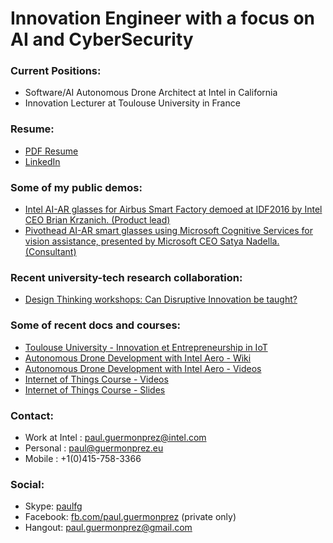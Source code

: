 # Innovation Engineer with a focus on AI and CyberSecurity

### Current Positions:
* Software/AI Autonomous Drone Architect at Intel in California
* Innovation Lecturer at Toulouse University in France 

### Resume:
* [PDF Resume](https://github.com/guermonprez/guermonprez.github.io/blob/master/Paul_Guermonprez_-_Innovation_Engineer_CV.pdf?raw=true)
* [LinkedIn](http://www.linkedin.com/in/paulguermonprez)

### Some of my public demos:
* [Intel AI-AR glasses for Airbus Smart Factory demoed at IDF2016 by Intel CEO Brian Krzanich. (Product lead)](https://youtu.be/QRBofzL4MDY?t=35)
* [Pivothead AI-AR smart glasses using Microsoft Cognitive Services for vision assistance, presented by Microsoft CEO Satya Nadella. (Consultant)](https://www.youtube.com/watch?v=rVF2duPVUTY)

### Recent university-tech research collaboration:
* [Design Thinking workshops: Can Disruptive Innovation be taught?](https://www.youtube.com/watch?v=XkYbLnVBWlY)

### Some of recent docs and courses:
* [Toulouse University - Innovation et Entrepreneurship in IoT](https://eformation.univ-tlse3.fr/oc/spoc-innov/)
* [Autonomous Drone Development with Intel Aero - Wiki](https://github.com/intel-aero/meta-intel-aero/wiki)
* [Autonomous Drone Development with Intel Aero - Videos](https://www.youtube.com/playlist?list=PLTQSXsG86pGfyZm5ac6-ZtQsEniUJIE9o)
* [Internet of Things Course - Videos](https://www.youtube.com/playlist?list=PLFBM-eCNdj6A5VSmOEjpn8XoiM88398B7)
* [Internet of Things Course - Slides](https://github.com/guermonprez/intel-academic-IoT-course/tree/master/slides)

### Contact:
* Work at Intel : paul.guermonprez@intel.com
* Personal : paul@guermonprez.eu
* Mobile : +1(0)415-758-3366

### Social:
* Skype: [paulfg](skype:paulfg?call)
* Facebook: [fb.com/paul.guermonprez](https://www.facebook.com/paul.guermonprez) (private only)
* Hangout: [paul.guermonprez@gmail.com](mailto:paul.guermonprez@gmail.com)

